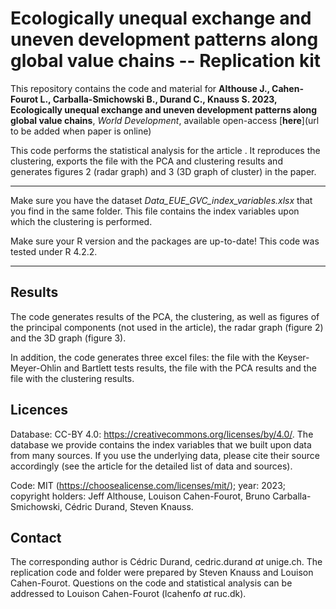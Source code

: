 # Ecologically unequal exchange and uneven development patterns along global value chains -- Replication kit

This repository contains the code and material for __Althouse J., Cahen-Fourot L., Carballa-Smichowski B., Durand C., Knauss S. 2023, Ecologically unequal exchange and uneven development patterns along global value chains__, _World Development_, available open-access [__here__](url to be added when paper is online)

This code performs the statistical analysis for the article . It reproduces the clustering, exports the file with the PCA and clustering results and generates figures 2 (radar graph) and 3 (3D graph of cluster) in the paper.

---
Make sure you have the dataset _Data_EUE_GVC_index_variables.xlsx_ that you find in the same folder. This file contains the index variables upon which the clustering is performed.

Make sure your R version and the packages are up-to-date! This code was tested under R 4.2.2.

---

## Results

The code generates results of the PCA, the clustering, as well as figures of the principal components (not used in the article), the radar graph (figure 2) and the 3D graph (figure 3). 

In addition, the code generates three excel files: the file with the Keyser-Meyer-Ohlin and Bartlett tests results, the file with the PCA results and the file with the clustering results.

## Licences

Database: CC-BY 4.0: https://creativecommons.org/licenses/by/4.0/. The database we provide contains the index variables that we built upon data from many sources. If you use the underlying data, please cite their source accordingly (see the article for the detailed list of data and sources).

Code: MIT (https://choosealicense.com/licenses/mit/); year: 2023; copyright holders: Jeff Althouse, Louison Cahen-Fourot, Bruno Carballa-Smichowski, Cédric Durand, Steven Knauss.

## Contact
 
The corresponding author is Cédric Durand, cedric.durand _at_ unige.ch. The replication code and folder were prepared by Steven Knauss and Louison Cahen-Fourot. Questions on the code and statistical analysis can be addressed to Louison Cahen-Fourot (lcahenfo _at_ ruc.dk).
